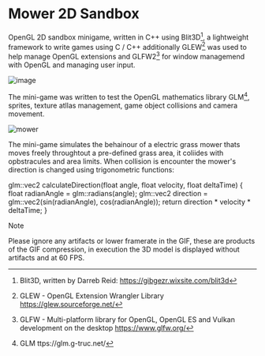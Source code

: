 # Mower 2D Sandbox
OpenGL 2D sandbox minigame, written in C++ using Blit3D[^1], a lightweight framework to write games using C / C++ additionally GLEW[^2] was used to help manage OpenGL extensions and GLFW2[^3] for window managemend with OpenGL and managing user input.

![image](https://github.com/MethodCa/Mower2DSandbox/assets/15893276/294a2212-2608-4a81-b013-488f9714fba5)

The mini-game was written to test the OpenGL mathematics library GLM[^4], sprites, texture atllas management, game object collisions and camera movement.

![mower](https://github.com/MethodCa/Mower2DSandbox/assets/15893276/9168736e-7337-4152-be49-5ad6ee0d3e88)

The mini-game simulates the behainour of a electric grass mower thats moves freely throughtout a pre-defined grass area, it coliides with opbstracules and area limits. When collision is encounter the mower's direction is changed using trigonometric functions:

glm::vec2 calculateDirection(float angle, float velocity, float deltaTime)
{
	float radianAngle = glm::radians(angle);
	glm::vec2 direction = glm::vec2(sin(radianAngle), cos(radianAngle));
	return direction * velocity * deltaTime;
}


> [!NOTE]
> Please ignore any artifacts or lower framerate in the GIF, these are products of the GIF compression, in execution the 3D model is displayed without artifacts and at 60 FPS.

[^1]: Blit3D, written by Darreb Reid: https://gibgezr.wixsite.com/blit3d
[^2]: GLEW - OpenGL Extension Wrangler Library https://glew.sourceforge.net/
[^3]: GLFW - Multi-platform library for OpenGL, OpenGL ES and Vulkan development on the desktop https://www.glfw.org/
[^4]: GLM ttps://glm.g-truc.net/
